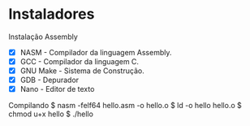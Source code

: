 # Instaladores


Instalação Assembly
- [x] NASM - Compilador da linguagem Assembly.
- [x] GCC - Compilador da linguagem C.
- [x] GNU Make - Sistema de Construção.
- [x] GDB - Depurador
- [x] Nano - Editor de texto

Compilando
$ nasm -felf64 hello.asm -o hello.o
$ ld -o hello hello.o
$ chmod u+x hello
$ ./hello
